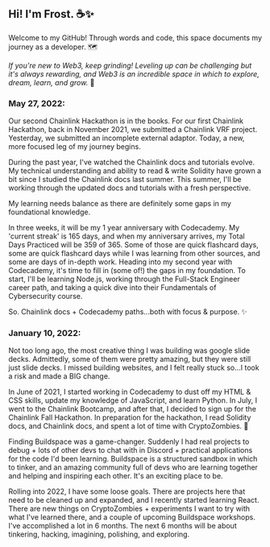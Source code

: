 ## Hi!  I'm Frost.  ☕✨ 

Welcome to my GitHub!  Through words and code, this space documents my journey as a developer.  🗺️

*If you're new to Web3, keep grinding!  Leveling up can be challenging but it's always rewarding, and Web3 is an incredible space in which to explore, dream, learn, and grow.* 🌿



### May 27, 2022:

Our second Chainlink Hackathon is in the books.  For our first Chainlink Hackathon, back in November 2021, we submitted a Chainlink VRF project.  Yesterday, we submitted an incomplete external adaptor.  Today, a new, more focused leg of my journey begins.

During the past year, I've watched the Chainlink docs and tutorials evolve.  My technical understanding and ability to read & write Solidity have grown a bit since I studied the Chainlink docs last summer.  This summer, I'll be working through the updated docs and tutorials with a fresh perspective.

My learning needs balance as there are definitely some gaps in my foundational knowledge.

In three weeks, it will be my 1 year anniversary with Codecademy.  My 'current streak' is 165 days, and when my anniversary arrives, my Total Days Practiced will be 359 of 365.  Some of those are quick flashcard days, some are quick flashcard days while I was learning from other sources, and some are days of in-depth work.  Heading into my second year with Codecademy, it's time to fill in (some of!) the gaps in my foundation.  To start, I'll be learning Node.js, working through the Full-Stack Engineer career path, and taking a quick dive into their Fundamentals of Cybersecurity course.

So.  Chainlink docs + Codecademy paths...both with focus & purpose. ✨   



### January 10, 2022:

Not too long ago, the most creative thing I was building was google slide decks.  Admittedly, some of them were pretty amazing, but they were still just slide decks.  I missed building websites, and I felt really stuck so...I took a risk and made a BIG change.

In June of 2021, I started working in Codecademy to dust off my HTML & CSS skills, update my knowledge of JavaScript, and learn Python.  In July, I went to the Chainlink Bootcamp, and after that, I decided to sign up for the Chainlink Fall Hackathon.  In preparation for the hackathon, I read Solidity docs, and Chainlink docs, and spent a lot of time with CryptoZombies. 🧟

Finding Buildspace was a game-changer.  Suddenly I had real projects to debug + lots of other devs to chat with in Discord + practical applications for the code I'd been learning.  Buildspace is a structured sandbox in which to tinker, and an amazing community full of devs who are learning together and helping and inspiring each other.  It's an exciting place to be. 

Rolling into 2022, I have some loose goals.  There are projects here that need to be cleaned up and expanded, and I recently started learning React.  There are new things on CryptoZombies + experiments I want to try with what I've learned there, and a couple of upcoming Buildspace workshops.  I've accomplished a lot in 6 months.  The next 6 months will be about tinkering, hacking, imagining, polishing, and exploring.
